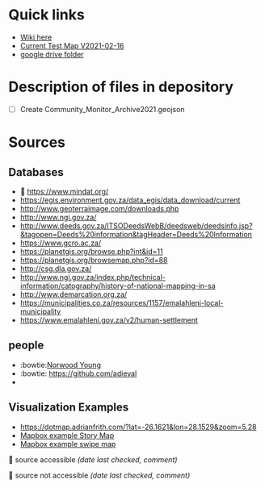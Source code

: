 # Quick links

- [Wiki here](https://github.com/christofvanwyk/commnuity-monitors/wiki)
- [Current Test Map V2021-02-16](https://christofvanwyk.github.io/commnuity-monitors/IndexMap-V20210216.html)
- [google drive folder](https://drive.google.com/drive/folders/1ovu-ZGHj76ClifI9eiQtPwDtneuydIRT?usp=sharing)

# Description of files in depository
* [ ] Create Community_Monitor_Archive2021.geojson 

# Sources

## Databases
- 💚 https://www.mindat.org/
- https://egis.environment.gov.za/data_egis/data_download/current
- http://www.geoterraimage.com/downloads.php
- http://www.ngi.gov.za/
- http://www.deeds.gov.za/ITSODeedsWebB/deedsweb/deedsinfo.jsp?&tagopen=Deeds%20information&tagHeader=Deeds%20Information
- https://www.gcro.ac.za/
- https://planetgis.org/browse.php?int&id=11
- https://planetgis.org/browsemap.php?id=88
- http://csg.dla.gov.za/
- http://www.ngi.gov.za/index.php/technical-information/catography/history-of-national-mapping-in-sa
- http://www.demarcation.org.za/
- https://municipalities.co.za/resources/1157/emalahleni-local-municipality
- https://www.emalahleni.gov.za/v2/human-settlement

## people
- :bowtie:[Norwood Young](https://github.com/j-norwood-young/)
- :bowtie: https://github.com/adieyal
- 
## Visualization Examples
- https://dotmap.adrianfrith.com/?lat=-26.1621&lon=28.1529&zoom=5.28
- [Mapbox example Story Map](https://docs.mapbox.com/mapbox-gl-js/example/scroll-fly-to/)
- [Mapbox example swipe map](https://docs.mapbox.com/mapbox-gl-js/example/mapbox-gl-compare/)

💚 source accessible *(date last checked, comment)*

💩 source not accessible *(date last checked, comment)*
